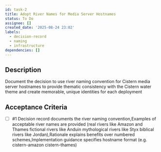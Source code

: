 ```yaml
---
id: task-2
title: Adopt River Names for Media Server Hostnames
status: To Do
assignee: []
created_date: '2025-08-24 23:02'
labels:
  - decision-record
  - naming
  - infrastructure
dependencies: []
---
```


## Description

Document the decision to use river naming convention for Cistern media server hostnames to provide thematic consistency with the Cistern water theme and create memorable, unique identities for each deployment

## Acceptance Criteria
<!-- AC:BEGIN -->
- [ ] #1 Decision record documents the river naming convention,Examples of acceptable river names are provided (real rivers like Amazon and Thames fictional rivers like Anduin mythological rivers like Styx biblical rivers like Jordan),Rationale explains benefits over numbered schemes,Implementation guidance specifies hostname format (e.g. cistern-amazon cistern-thames)
<!-- AC:END -->

